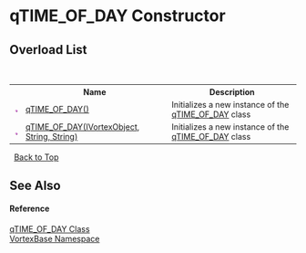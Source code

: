 # qTIME_OF_DAY Constructor 
 


## Overload List
&nbsp;<table><tr><th></th><th>Name</th><th>Description</th></tr><tr><td>![Public method](media/pubmethod.gif "Public method")</td><td><a href="M_VortexBase_qTIME_OF_DAY__ctor.md">qTIME_OF_DAY()</a></td><td>
Initializes a new instance of the <a href="T_VortexBase_qTIME_OF_DAY.md">qTIME_OF_DAY</a> class</td></tr><tr><td>![Public method](media/pubmethod.gif "Public method")</td><td><a href="M_VortexBase_qTIME_OF_DAY__ctor_1.md">qTIME_OF_DAY(IVortexObject, String, String)</a></td><td>
Initializes a new instance of the <a href="T_VortexBase_qTIME_OF_DAY.md">qTIME_OF_DAY</a> class</td></tr></table>&nbsp;
<a href="#qtime_of_day-constructor">Back to Top</a>

## See Also


#### Reference
<a href="T_VortexBase_qTIME_OF_DAY.md">qTIME_OF_DAY Class</a><br /><a href="N_VortexBase.md">VortexBase Namespace</a><br />
